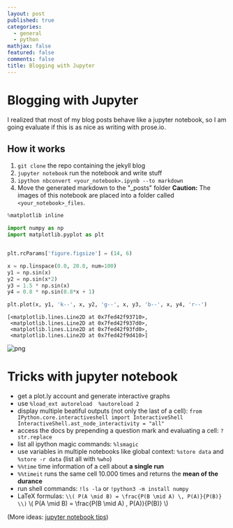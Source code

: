 ```yaml
---
layout: post
published: true
categories:
  - general
  - python
mathjax: false
featured: false
comments: false
title: Blogging with Jupyter
---
```


# Blogging with Jupyter

I realized that most of my blog posts behave like a jupyter notebook, so I am going evaluate if this is as nice as writing with prose.io.

## How it works
1. `git clone` the repo containing the jekyll blog
2. `jupyter notebook` run the notebook and write stuff
3. `ipython nbconvert <your_notebook>.ipynb --to markdown`
4. Move the generated markdown to the "\_posts" folder **Caution:** The images of this notebook are placed into a folder called `<your_notebook>_files`. 


```python
%matplotlib inline

import numpy as np
import matplotlib.pyplot as plt


plt.rcParams['figure.figsize'] = (14, 6)

x = np.linspace(0.0, 20.0, num=100)
y1 = np.sin(x)
y2 = np.sin(x*2)
y3 = 1.5 * np.sin(x)
y4 = 0.8 * np.sin(0.8*x + 1)

plt.plot(x, y1, 'k--', x, y2, 'g--', x, y3, 'b--', x, y4, 'r--')
```




    [<matplotlib.lines.Line2D at 0x7fed42f93710>,
     <matplotlib.lines.Line2D at 0x7fed42f937d0>,
     <matplotlib.lines.Line2D at 0x7fed42f93fd0>,
     <matplotlib.lines.Line2D at 0x7fed42f9d410>]


![png]({{site.baseurl}}/images/blogging_jupyter_1_1.png)

# Tricks with jupyter notebook

- get a plot.ly account and generate interactive graphs
- use `%load_ext autoreload 
  %autoreload 2`
- display multiple beatiful outputs (not only the last of a cell): 
  `from IPython.core.interactiveshell import InteractiveShell
   InteractiveShell.ast_node_interactivity = "all"`
- access the docs by prepending a question mark and evaluating a cell: `?str.replace`
- list all ipython magic commands: `%lsmagic`
- use variables in multiple notebooks like global context: `%store data` and `%store -r data` (list all with `%who`)
- `%%time` time information of a cell about **a single run**
- `%%timeit` runs the same cell 10.000 times and returns the **mean of the durance**
- run shell commands: `!ls -la` or `!python3 -m install numpy`
- LaTeX formulas: `\\( P(A \mid B) = \frac{P(B \mid A) \, P(A)}{P(B)} \\)` \\( P(A \mid B) = \frac{P(B \mid A) \, P(A)}{P(B)} \\)

(More ideas: [jupyter notebook tips](https://www.dataquest.io/blog/jupyter-notebook-tips-tricks-shortcuts/))
















